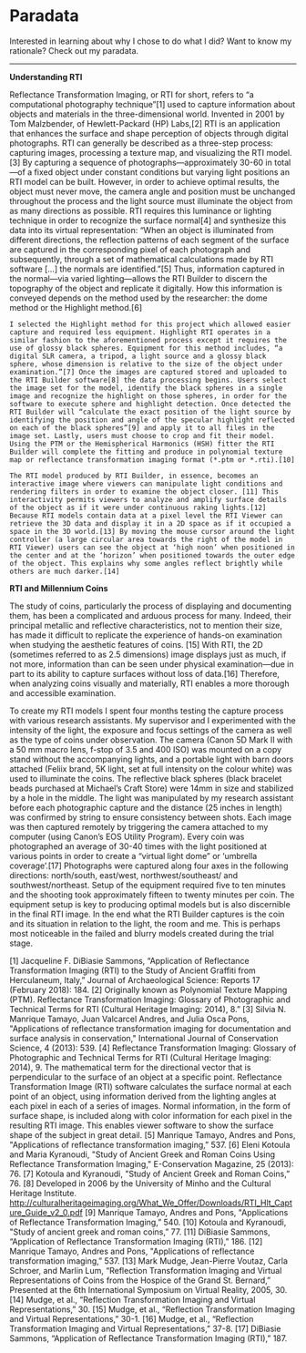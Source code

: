 # Paradata

Interested in learning about why I chose to do what I did? Want to know my rationale? Check out my paradata.

----

**Understanding RTI**

Reflectance Transformation Imaging, or RTI for short, refers to “a computational photography technique”[1] used to capture information about objects and materials in the three-dimensional world. Invented in 2001 by Tom Malzbender, of Hewlett-Packard (HP) Labs,[2] RTI is an application that enhances the surface and shape perception of objects through digital photographs. RTI can generally be described as a three-step process: capturing images, processing a texture map, and visualizing the RTI model.[3] By capturing a sequence of photographs—approximately 30-60 in total—of a fixed object under constant conditions but varying light positions an RTI model can be built. However, in order to achieve optimal results, the object must never move, the camera angle and position must be unchanged throughout the process and the light source must illuminate the object from as many directions as possible. RTI requires this luminance or lighting technique in order to recognize the surface normal[4] and synthesize this data into its virtual representation: “When an object is illuminated from different directions, the reflection patterns of each segment of the surface are captured in the corresponding pixel of each photograph and subsequently, through a set of mathematical calculations made by RTI software […] the normals are identified.”[5] Thus, information captured in the normal—via varied lighting—allows the RTI Builder to discern the topography of the object and replicate it digitally. How this information is conveyed depends on the method used by the researcher: the dome method or the Highlight method.[6] 

	I selected the Highlight method for this project which allowed easier capture and required less equipment. Highlight RTI operates in a similar fashion to the aforementioned process except it requires the use of glossy black spheres. Equipment for this method includes, “a digital SLR camera, a tripod, a light source and a glossy black sphere, whose dimension is relative to the size of the object under examination.”[7] Once the images are captured stored and uploaded to the RTI Builder software[8] the data processing begins. Users select the image set for the model, identify the black spheres in a single image and recognize the highlight on those spheres, in order for the software to execute sphere and highlight detection. Once detected the RTI Builder will “calculate the exact position of the light source by identifying the position and angle of the specular highlight reflected on each of the black spheres”[9] and apply it to all files in the image set. Lastly, users must choose to crop and fit their model. Using the PTM or the Hemispherical Harmonics (HSH) fitter the RTI Builder will complete the fitting and produce in polynomial texture map or reflectance transformation imaging format (*.ptm or *.rti).[10]
  
	The RTI model produced by RTI Builder, in essence, becomes an interactive image where viewers can manipulate light conditions and rendering filters in order to examine the object closer. [11] This interactivity permits viewers to analyze and amplify surface details of the object as if it were under continuous raking lights.[12] Because RTI models contain data at a pixel level the RTI Viewer can retrieve the 3D data and display it in a 2D space as if it occupied a space in the 3D world.[13] By moving the mouse cursor around the light controller (a large circular area towards the right of the model in RTI Viewer) users can see the object at ‘high noon’ when positioned in the center and at the ‘horizon’ when positioned towards the outer edge of the object. This explains why some angles reflect brightly while others are much darker.[14]

**RTI and Millennium Coins**

The study of coins, particularly the process of displaying and documenting them, has been a complicated and arduous process for many. Indeed, their principal metallic and reflective characteristics, not to mention their size, has made it difficult to replicate the experience of hands-on examination when studying the aesthetic features of coins. [15] With RTI, the 2D (sometimes referred to as 2.5 dimensions) image displays just as much, if not more, information than can be seen under physical examination—due in part to its ability to capture surfaces without loss of data.[16] Therefore, when analyzing coins visually and materially, RTI enables a more thorough and accessible examination.
	
  To create my RTI models I spent four months testing the capture process with various research assistants. My supervisor and I experimented with the intensity of the light, the exposure and focus settings of the camera as well as the type of coins under observation. The camera (Canon 5D Mark II with a 50 mm macro lens, f-stop of 3.5 and 400 ISO) was mounted on a copy stand without the accompanying lights, and a portable light with barn doors attached (Feliix brand, 5K light, set at full intensity on the colour white) was used to illuminate the coins. The reflective black spheres (black bracelet beads purchased at Michael’s Craft Store) were 14mm in size and stabilized by a hole in the middle. The light was manipulated by my research assistant before each photographic capture and the distance (25 inches in length) was confirmed by string to ensure consistency between shots. Each image was then captured remotely by triggering the camera attached to my computer (using Canon’s EOS Utility Program). Every coin was photographed an average of 30-40 times with the light positioned at various points in order to create a “virtual light dome” or ‘umbrella coverage’.[17] Photographs were captured along four axes in the following directions: north/south, east/west, northwest/southeast/ and southwest/northeast. Setup of the equipment required five to ten minutes and the shooting took approximately fifteen to twenty minutes per coin. The equipment setup is key to producing optimal models but is also discernible in the final RTI image. In the end what the RTI Builder captures is the coin and its situation in relation to the light, the room and me. This is perhaps most noticeable in the failed and blurry models created during the trial stage.

[1] Jacqueline F. DiBiasie Sammons, “Application of Reflectance Transformation Imaging (RTI) to the Study of Ancient Graffiti from Herculaneum, Italy,” Journal of Archaeological Science: Reports 17 (February 2018): 184.
[2] Originally known as Polynomial Texture Mapping (PTM). Reflectance Transformation Imaging: Glossary of Photographic and Technical Terms for RTI (Cultural Heritage Imaging: 2014), 8.”
[3] Silvia N. Manrique Tamayo, Juan Valcarcel Andres, and Julia Osca Pons, "Applications of reflectance transformation imaging for documentation and surface analysis in conservation," International Journal of Conservation Science, 4 (2013): 539.
[4] Reflectance Transformation Imaging: Glossary of Photographic and Technical Terms for RTI (Cultural Heritage Imaging: 2014), 9. The mathematical term for the directional vector that is perpendicular to the surface of an object at a specific point. Reflectance Transformation Image (RTI) software calculates the surface normal at each point of an object, using information derived from the lighting angles at each pixel in each of a series of images. Normal information, in the form of surface shape, is included along with color information for each pixel in the resulting RTI image. This enables viewer software to show the surface shape of the subject in great detail.
[5] Manrique Tamayo, Andres and Pons, "Applications of reflectance transformation imaging,” 537.
[6] Eleni Kotoula and Maria Kyranoudi, "Study of Ancient Greek and Roman Coins Using Reflectance Transformation Imaging," E-Conservation Magazine, 25 (2013): 76.
[7] Kotoula and Kyranoudi, "Study of Ancient Greek and Roman Coins,” 76.
[8] Developed in 2006 by the University of Minho and the Cultural Heritage Institute. http://culturalheritageimaging.org/What_We_Offer/Downloads/RTI_Hlt_Capture_Guide_v2_0.pdf
[9] Manrique Tamayo, Andres and Pons, "Applications of Reflectance Transformation Imaging,” 540.
[10] Kotoula and Kyranoudi, "Study of ancient greek and roman coins,” 77.
[11] DiBiasie Sammons, “Application of Reflectance Transformation Imaging (RTI),” 186.
[12] Manrique Tamayo, Andres and Pons, "Applications of reflectance transformation imaging,” 537.
[13] Mark Mudge, Jean-Pierre Voutaz, Carla Schroer, and Marlin Lum, “Reflection Transformation Imaging and Virtual Representations of Coins from the Hospice of the Grand St. Bernard,” Presented at the 6th International Symposium on Virtual Reality, 2005, 30. 
[14] Mudge, et al., “Reflection Transformation Imaging and Virtual Representations,” 30.
[15] Mudge, et al., “Reflection Transformation Imaging and Virtual Representations,” 30-1.
[16] Mudge, et al., “Reflection Transformation Imaging and Virtual Representations,” 37-8.
[17] DiBiasie Sammons, “Application of Reflectance Transformation Imaging (RTI),” 187.
 

